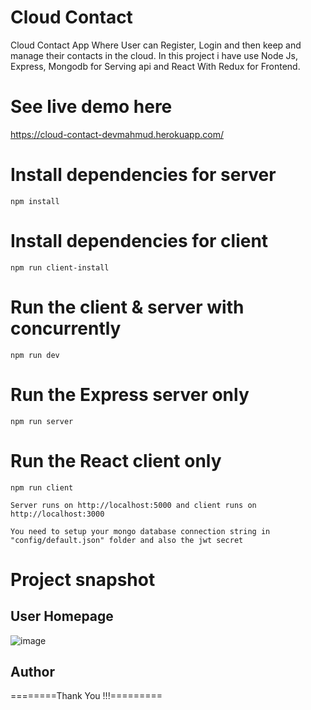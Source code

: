 # Cloud Contact

Cloud Contact App Where User can Register, Login and then keep and manage their contacts in the cloud. In this project i have use Node Js, Express, Mongodb for Serving api and React With Redux for Frontend.

# See live demo here

https://cloud-contact-devmahmud.herokuapp.com/

# Install dependencies for server

```
npm install
```

# Install dependencies for client

```
npm run client-install
```

# Run the client & server with concurrently

```
npm run dev
```

# Run the Express server only

```
npm run server
```

# Run the React client only

```
npm run client
```

```
Server runs on http://localhost:5000 and client runs on http://localhost:3000
```

```
You need to setup your mongo database connection string in "config/default.json" folder and also the jwt secret
```

# Project snapshot

## User Homepage

![image](https://user-images.githubusercontent.com/19981097/68968679-60cf0b00-080d-11ea-9175-819d59248224.png)

## Author

========Thank You !!!=========
